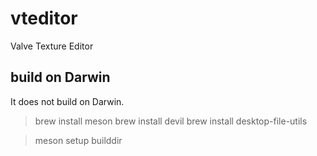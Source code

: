 # vteditor

Valve Texture Editor

## build on Darwin

It does not build on Darwin.
> brew install meson
> brew install devil
> brew install desktop-file-utils

> meson setup builddir